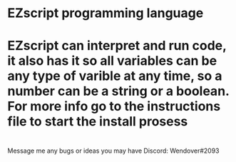 # EZscript programming language
#
# EZscript can interpret and run code, it also has it so all variables can be any type of varible at any time, so a number can be a string or a boolean. For more info go to the instructions file to start the install prosess
#
Message me any bugs or ideas you may have
Discord: Wendover#2093
